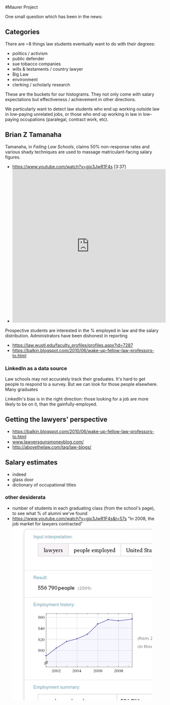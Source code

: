 #Maurer Project

One small question which has been in the news:



## Categories

There are ~8 things law students eventually want to do with their degrees:

- politics / activism
- public defender
- sue tobacco companies
- wills & testaments / country lawyer
- Big Law
- environment
- clerking / scholarly research

These are the buckets for our histograms. They not only come with salary expectations but effectiveness / achievement in other directions.

We particularly want to detect law students who end up working outside law in low-paying unrelated jobs, or those who end up  working in law in low-paying occupations (paralegal, contract work, etc).




## Brian Z Tamanaha

Tamanaha, in _Failing Law Schools_, claims 50% non-response rates and various shady techniques are used to massage matriculant-facing salary figures.

- https://www.youtube.com/watch?v=gjx3JwR1F4s [3:37]
- <iframe frameborder="0" scrolling="no" style="border:0px" src="https://books.google.com/books?id=Jh6gLEAuP3YC&lpg=PP1&pg=PP1&output=embed" width=500 height=500></iframe>

Prospective students are interested in the % employed in law and the salary distribution. Administrators have been dishonest in reporting 


- https://law.wustl.edu/faculty_profiles/profiles.aspx?id=7287
- https://balkin.blogspot.com/2010/06/wake-up-fellow-law-professors-to.html




### LinkedIn as a data source

Law schools may not accurately track their graduates. It's hard to get people to respond to a survey. But we can look for those people elsewhere. Many graduates

LinkedIn's bias is in the right direction: those looking for a job are more likely to be on it, than the gainfully-employed.




## Getting the lawyers' perspective

- https://balkin.blogspot.com/2010/06/wake-up-fellow-law-professors-to.html
- www.lawyersgunsmoneyblog.com/
- http://abovethelaw.com/tag/law-blogs/




## Salary estimates

- indeed
- glass door
- dictionary of occupational titles






### other desiderata

- number of students in each graduating class (from the school's page), to see what % of alumni we've found
- https://www.youtube.com/watch?v=gjx3JwR1F4s&t=57s "In 2008, the job market for lawyers contracted" ![number of lawyers growing year-on-year 2000-2009. source unknown][wolf]




[wolf]: wolfram.lawyer.employment.png
